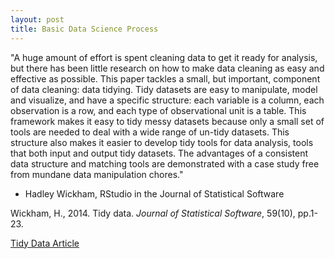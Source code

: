 ```yaml
---
layout: post
title: Basic Data Science Process
---
```


"A huge amount of effort is spent cleaning data to get it ready for analysis, but there
has been little research on how to make data cleaning as easy and effective as possible.
This paper tackles a small, but important, component of data cleaning: data tidying.
Tidy datasets are easy to manipulate, model and visualize, and have a specific structure:
each variable is a column, each observation is a row, and each type of observational unit
is a table. This framework makes it easy to tidy messy datasets because only a small
set of tools are needed to deal with a wide range of un-tidy datasets. This structure
also makes it easier to develop tidy tools for data analysis, tools that both input and
output tidy datasets. The advantages of a consistent data structure and matching tools
are demonstrated with a case study free from mundane data manipulation chores."
- Hadley Wickham, RStudio in the Journal of Statistical Software

Wickham, H., 2014. Tidy data. <em>Journal of Statistical Software</em>, 59(10), pp.1-23.

[Tidy Data Article](https://www.jstatsoft.org/index.php/jss/article/view/v059i10/v59i10.pdf)
